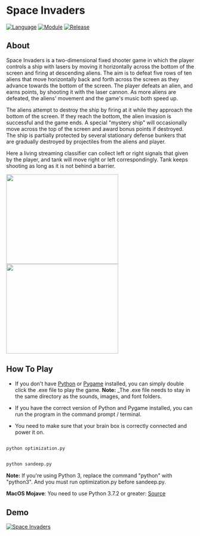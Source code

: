 # Space Invaders

[![Language](https://img.shields.io/badge/language-python-blue.svg?style=flat)](https://www.python.org)
[![Module](https://img.shields.io/badge/module-pygame-brightgreen.svg?style=flat)](http://www.pygame.org/news.html)
[![Release](https://img.shields.io/badge/release-v1.0-orange.svg?style=flat)](http://www.leejamesrobinson.com/space-invaders.html)

## About

Space Invaders is a two-dimensional fixed shooter game in which the player controls a ship with lasers by moving it horizontally
across the bottom of the screen and firing at descending aliens. The aim is to defeat five rows of ten aliens that move
horizontally back and forth across the screen as they advance towards the bottom of the screen. The player defeats an alien,
and earns points, by shooting it with the laser cannon. As more aliens are defeated, the aliens' movement and the game's music
both speed up.

The aliens attempt to destroy the ship by firing at it while they approach the bottom of the screen. If they reach the bottom,
the alien invasion is successful and the game ends. A special "mystery ship" will occasionally move across the top of the
screen and award bonus points if destroyed. The ship is partially protected by several stationary defense bunkers that are
gradually destroyed by projectiles from the aliens and player.

Here a living streaming classifier can collect left or right signals that given by the player, and tank will move right or left correspondingly. 
Tank keeps shooting as long as it is not behind a barrier.

<img src="http://i.imgur.com/u2mss8o.png" width="300" height="240" />
<img src="http://i.imgur.com/mR81p5O.png" width="300" height="240"/>

## How To Play

- If you don't have [Python](https://www.python.org/downloads/) or [Pygame](http://www.pygame.org/download.shtml) installed, you can simply double click the .exe file to play the game.
  **Note:** _The .exe file needs to stay in the same directory as the sounds, images, and font folders.

- If you have the correct version of Python and Pygame installed, you can run the program in the command prompt / terminal.

- You need to make sure that your brain box is correctly connected and power it on. 



```bash

python optimization.py


python sandeep.py
```



**Note:** If you're using Python 3, replace the command "python" with "python3". And you must run optimization.py before sandeep.py. 

**MacOS Mojave**: You need to use Python 3.7.2 or greater: [Source](https://github.com/pygame/pygame/issues/555)

## Demo

[![Space Invaders](http://img.youtube.com/vi/_2yUP3WMDRc/0.jpg)](http://www.youtube.com/watch?v=_2yUP3WMDRc)




